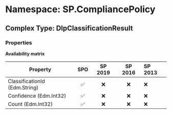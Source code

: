 # Namespace: SP.CompliancePolicy

## Complex Type: DlpClassificationResult

### Properties

**Availability matrix**

Property | SPO | SP 2019 | SP 2016 | SP 2013
----------|:---:|:-------:|:-------:|:-------
ClassificationId (Edm.String) | ✅ | ❌ | ❌ | ❌
Confidence (Edm.Int32) | ✅ | ❌ | ❌ | ❌
Count (Edm.Int32) | ✅ | ❌ | ❌ | ❌
